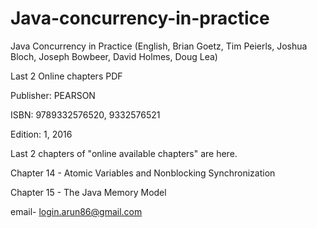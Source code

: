 # Java-concurrency-in-practice
Java Concurrency in Practice (English, Brian Goetz, Tim Peierls, Joshua Bloch, Joseph Bowbeer, David Holmes, Doug Lea) 

Last 2 Online chapters PDF

Publisher: PEARSON

ISBN: 9789332576520, 9332576521

Edition: 1, 2016


Last 2 chapters of "online available chapters" are here.


Chapter 14 - Atomic Variables and Nonblocking Synchronization

Chapter 15 - The Java Memory Model


email- login.arun86@gmail.com
